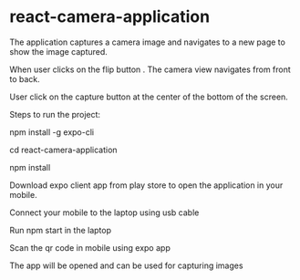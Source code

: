 # react-camera-application

The application captures a camera image and navigates to a new page to show the image captured.

When user clicks on the flip button . The camera view navigates from front to back.

User click on the capture button at the center of the bottom of the screen. 

Steps to run the project:

npm install -g expo-cli

cd react-camera-application

npm install 


Download expo client app from play store to open the application in your mobile.

Connect your mobile to the laptop using usb cable

Run npm start in the laptop

Scan the qr code in mobile using expo app 

The app will be opened and can be used for capturing images
